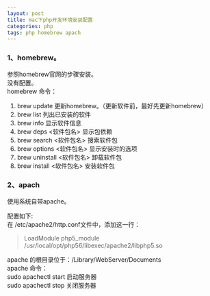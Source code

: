 ```yaml
---
layout: post
title: mac下php开发环境安装配置
categories: php
tags: php homebrew apach
---
```

### 1、homebrew。
参照homebrew官网的步骤安装。  
没有配置。  
homebrew 命令：

1. brew update 更新homebrew。（更新软件前，最好先更新homebrew）
2. brew list 列出已安装的软件
3. brew info 显示软件信息
4. brew deps <软件包名> 显示包依赖
5. brew search <软件包名> 搜索软件包
6. brew options <软件包名> 显示安装时的选项
7. brew uninstall <软件包名> 卸载软件包
8. brew install <软件包名> 安装软件包

### 2、apach

使用系统自带apache。

配置如下:  
在 /etc/apache2/http.conf文件中，添加这一行：  
> LoadModule php5_module    /usr/local/opt/php56/libexec/apache2/libphp5.so

apache 的根目录位于：/Library/WebServer/Documents  
apache 命令：  
sudo apachectl start 启动服务器  
sudo apachectl stop 关闭服务器  
